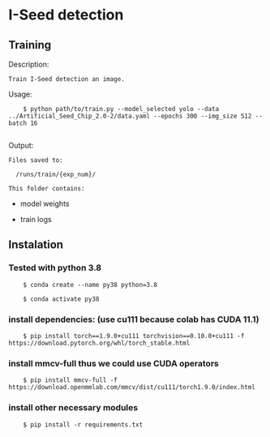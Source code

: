 # I-Seed detection


## Training

Description:

    Train I-Seed detection an image.

Usage:

```
    $ python path/to/train.py --model_selected yolo --data ../Artificial_Seed_Chip_2.0-2/data.yaml --epochs 300 --img_size 512 --batch 16


```

Output:

    Files saved to:

      /runs/train/{exp_num}/

    This folder contains:

*    model weights

*    train logs


## Instalation

### Tested with python 3.8

```
    $ conda create --name py38 python=3.8

    $ conda activate py38

```

### install dependencies: (use cu111 because colab has CUDA 11.1)
```
    $ pip install torch==1.9.0+cu111 torchvision==0.10.0+cu111 -f https://download.pytorch.org/whl/torch_stable.html
```
### install mmcv-full thus we could use CUDA operators
```
    $ pip install mmcv-full -f https://download.openmmlab.com/mmcv/dist/cu111/torch1.9.0/index.html
```
### install other necessary modules
```
    $ pip install -r requirements.txt
```


